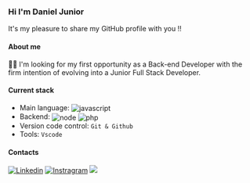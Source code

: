 
### Hi I'm Daniel Junior
It's my pleasure to share my GitHub profile with you !!

#### About me
👨‍💻 I'm looking for my first opportunity as a Back-end Developer with the firm intention of evolving into a Junior Full Stack Developer.

#### Current stack
- Main language: <img align="center" alt="javascript" src="https://img.shields.io/badge/JavaScript-F7DF1E?style=for-the-badge&logo=javascript&logoColor=black">
- Backend: <img align="center" alt="node" src="https://img.shields.io/badge/Node.js-43853D?style=for-the-badge&logo=node.js&logoColor=white">
  <img align="center" alt="php" src="https://img.shields.io/badge/PHP-777BB4?style=for-the-badge&logo=php&logoColor=white">
- Version code control: `Git & Github`
- Tools: `Vscode`

#### Contacts

[![Linkedin](https://img.shields.io/badge/LinkedIn-0077B5?style=for-the-badge&logo=linkedin&logoColor=white)](https://www.linkedin.com/in/daniel-júnior-283928237/)
[![Instragram](https://img.shields.io/badge/Instagram-E4405F?style=for-the-badge&logo=instagram&logoColor=white)](https://www.instagram.com/daniel.jr.99/)
<a href = "mailto:daniel.jr.08@icloud.com"><img src="https://img.shields.io/badge/-Gmail-%23333?style=for-the-badge&logo=gmail&logoColor=white" target="_blank"></a>





